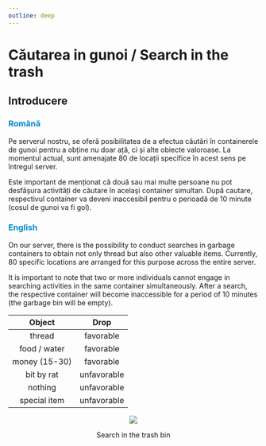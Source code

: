 ```yaml
---
outline: deep
---
```


# Căutarea in gunoi / Search in the trash

## Introducere

### <span style="color: #0088CC">Română</span>

Pe serverul nostru, se oferă posibilitatea de a efectua căutări în containerele de gunoi pentru a obține nu doar ață, ci și alte obiecte valoroase. La momentul actual, sunt amenajate 80 de locații specifice în acest sens pe întregul server.

Este important de menționat că două sau mai multe persoane nu pot desfășura activități de căutare în același container simultan. După cautare, respectivul container va deveni inaccesibil pentru o perioadă de 10 minute (cosul de gunoi va fi gol).

### <span style="color: #0088CC">English</span>

On our server, there is the possibility to conduct searches in garbage containers to obtain not only thread but also other valuable items. Currently, 80 specific locations are arranged for this purpose across the entire server. 

It is important to note that two or more individuals cannot engage in searching activities in the same container simultaneously. After a search, the respective container will become inaccessible for a period of 10 minutes (the garbage bin will be empty).

|Object|Drop|
|:---:|:---:|
|thread|favorable|
|food / water|favorable|
|money (15-30)|favorable|
|bit by rat|unfavorable|
|nothing|unfavorable|
|special item |unfavorable|

<p align="center"><img src="https://i.imgur.com/WM6gxn6.gif"/></p>
<p style="text-align: center">Search in the trash bin</p>